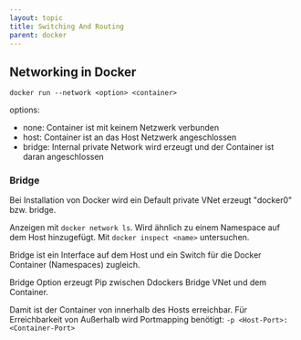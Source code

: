 ```yaml
---
layout: topic
title: Switching And Routing
parent: docker
---
```


## Networking in Docker

``docker run --network <option> <container>``

options:
- none: Container ist mit keinem Netzwerk verbunden
- host: Container ist an das Host Netzwerk angeschlossen
- bridge: Internal private Network wird erzeugt und der Container ist daran angeschlossen

### Bridge

Bei Installation von Docker wird ein Default private VNet erzeugt "docker0" bzw. bridge.

Anzeigen mit ``docker network ls``. Wird ähnlich zu einem Namespace auf dem Host hinzugefügt. Mit ``docker inspect <name>`` untersuchen.

Bridge ist ein Interface auf dem Host und ein Switch für die Docker Container (Namespaces) zugleich.

Bridge Option erzeugt Pip zwischen Ddockers Bridge VNet und dem Container.

Damit ist der Container von innerhalb des Hosts erreichbar. Für Erreichbarkeit von Außerhalb wird Portmapping benötigt:
``-p <Host-Port>:<Container-Port>``

